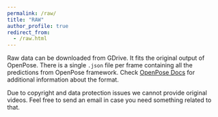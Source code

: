 ```yaml
---
permalink: /raw/
title: "RAW"
author_profile: true
redirect_from: 
  - /raw.html
---
```

Raw data can be downloaded from GDrive. It fits the original output of OpenPose. There is a single `.json` file per frame containing all
the predictions from OpenPose framework. Check [OpenPose Docs](https://github.com/CMU-Perceptual-Computing-Lab/openpose/tree/master/doc/media)
for additional information about the format.  

Due to copyright and data protection issues we cannot provide original videos. Feel free to send an email in case you need something related to that.  
